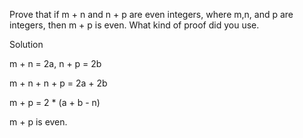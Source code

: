 Prove that if m + n and n + p are even integers, where m,n, and p are integers, then m + p is even. What kind of proof did you use.

Solution

m + n = 2a, n + p = 2b

m + n + n + p = 2a + 2b

m + p = 2 * (a + b - n)

m + p is even.